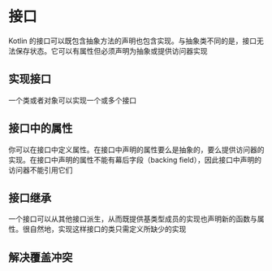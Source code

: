 # 接口

Kotlin 的接口可以既包含抽象方法的声明也包含实现。与抽象类不同的是，接口无法保存状态。它可以有属性但必须声明为抽象或提供访问器实现

## 实现接口

一个类或者对象可以实现一个或多个接口

## 接口中的属性

你可以在接口中定义属性。在接口中声明的属性要么是抽象的，要么提供访问器的实现。在接口中声明的属性不能有幕后字段（backing field），因此接口中声明的访问器不能引用它们

## 接口继承

一个接口可以从其他接口派生，从而既提供基类型成员的实现也声明新的函数与属性。很自然地，实现这样接口的类只需定义所缺少的实现

## 解决覆盖冲突

## 